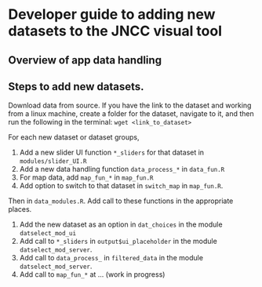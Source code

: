# Developer guide to adding new datasets to the JNCC visual tool

## Overview of app data handling

## Steps to add new datasets.

Download data from source. If you have the link to the dataset and working from a linux machine, create a folder for the dataset, navigate to it, and then run the following in the terminal: `wget <link_to_dataset>`

For each new dataset or dataset groups, 
1. Add a new slider UI function `*_sliders` for that dataset in `modules/slider_UI.R` 
2. Add a new data handling function `data_process_*` in `data_fun.R` 
3. For map data, add `map_fun_*` in `map_fun.R`
4. Add option to switch to that dataset in `switch_map` in `map_fun.R`.

Then in `data_modules.R`. Add call to these functions in the appropriate places. 
1. Add the new dataset as an option in `dat_choices` in the module `datselect_mod_ui` 
1. Add call to `*_sliders` in `output$ui_placeholder` in the module `datselect_mod_server`. 
2. Add call to `data_process_` in `filtered_data` in the module `datselect_mod_server`. 
3. Add call to `map_fun_*` at ... (work in progress)
